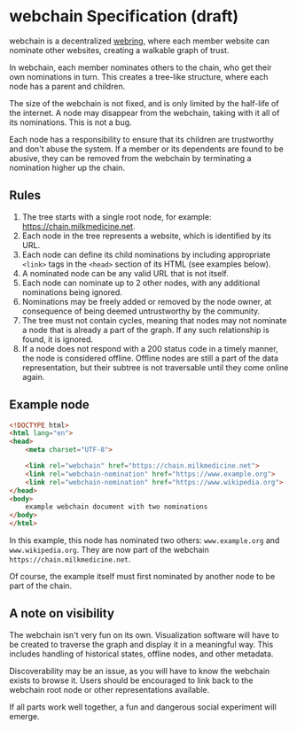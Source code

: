 # webchain Specification (draft)

webchain is a decentralized [webring](https://en.wikipedia.org/wiki/Webring),
where each member website can nominate other websites, creating a walkable graph
of trust.

In webchain, each member nominates others to the chain, who get their own
nominations in turn. This creates a tree-like structure, where each node has a
parent and children.

The size of the webchain is not fixed, and is only limited by the half-life of
the internet. A node may disappear from the webchain, taking with it all of its
nominations. This is not a bug.

Each node has a responsibility to ensure that its children are trustworthy and
don't abuse the system. If a member or its dependents are found to be abusive,
they can be removed from the webchain by terminating a nomination higher up the
chain.

## Rules

1. The tree starts with a single root node, for example:
   https://chain.milkmedicine.net.
2. Each node in the tree represents a website, which is identified by its URL.
3. Each node can define its child nominations by including appropriate `<link>`
   tags in the `<head>` section of its HTML (see examples below).
4. A nominated node can be any valid URL that is not itself.
5. Each node can nominate up to 2 other nodes, with any additional nominations
   being ignored.
6. Nominations may be freely added or removed by the node owner, at consequence
   of being deemed untrustworthy by the community.
7. The tree must not contain cycles, meaning that nodes may not nominate a node
   that is already a part of the graph. If any such relationship is found, it is
   ignored.
8. If a node does not respond with a 200 status code in a timely manner, the
   node is considered offline. Offline nodes are still a part of the data
   representation, but their subtree is not traversable until they come online
   again.

## Example node

```html
<!DOCTYPE html>
<html lang="en">
<head>
	<meta charset="UTF-8">

	<link rel="webchain" href="https://chain.milkmedicine.net">
	<link rel="webchain-nomination" href="https://www.example.org">
	<link rel="webchain-nomination" href="https://www.wikipedia.org">
</head>
<body>
	example webchain document with two nominations
</body>
</html>
```

In this example, this node has nominated two others: `www.example.org` and
`www.wikipedia.org`. They are now part of the webchain
`https://chain.milkmedicine.net`.

Of course, the example itself must first nominated by another node to be part of
the chain.

## A note on visibility

The webchain isn't very fun on its own. Visualization software will have to be
created to traverse the graph and display it in a meaningful way. This includes
handling of historical states, offline nodes, and other metadata.

Discoverability may be an issue, as you will have to know the webchain exists to
browse it. Users should be encouraged to link back to the webchain root node or
other representations available.

If all parts work well together, a fun and dangerous social experiment will
emerge.
